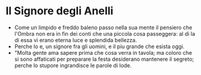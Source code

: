 # Il Signore degli Anelli
- Come un limpido e freddo baleno passo nella sua mente il pensiero che l'Ombra non era in fin dei conti che una piccola cosa passeggera: al di la di essa vi erano eterna luce e splendida bellezza.
- Perche lo e, un signore fra gli uomini, e il piu grande che esista oggi.
- "Molta gente ama sapere prima che cosa verra in tavola; ma coloro che si sono affaticati per preparare la festa desiderano mantenere il segreto; perche lo stupore ingrandisce le parole di lode.
